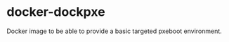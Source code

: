 docker-dockpxe
==============

Docker image to be able to provide a basic targeted pxeboot environment.
